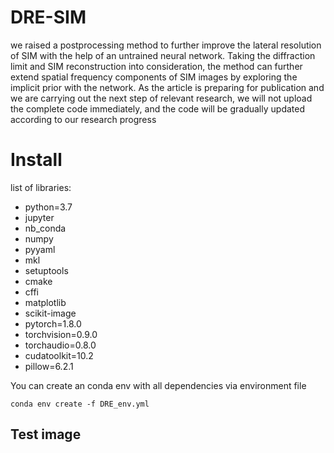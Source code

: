 # DRE-SIM
we raised a postprocessing method to further improve the lateral resolution of SIM with the help of an untrained neural network. Taking the diffraction limit and SIM reconstruction into consideration, the method can further extend spatial frequency components of SIM images by exploring the implicit prior with the network. 
As the article is preparing for publication and we are carrying out the next step of relevant research, we will not upload the complete code immediately, and the code will be gradually updated according to our research progress

# Install

list of libraries:
- python=3.7
- jupyter
- nb_conda
- numpy
- pyyaml
- mkl
- setuptools
- cmake
- cffi
- matplotlib
- scikit-image
- pytorch=1.8.0
- torchvision=0.9.0
- torchaudio=0.8.0
- cudatoolkit=10.2
- pillow=6.2.1

You can create an conda env with all dependencies via environment file

```
conda env create -f DRE_env.yml
```

## Test image
